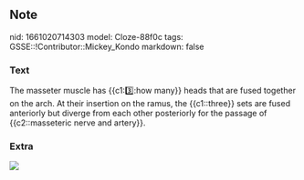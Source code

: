 ## Note
nid: 1661020714303
model: Cloze-88f0c
tags: GSSE::!Contributor::Mickey_Kondo
markdown: false

### Text
The masseter muscle has {{c1::three::how many}} heads that are fused together on the arch. At their insertion on the ramus, the {{c1::three}} sets are fused anteriorly but diverge from each other posteriorly for the passage of {{c2::masseteric nerve and artery}}.

### Extra
<img src="paste-39c9c3fee3d8b0fb88d5aa04bd9710a1412601a0.jpg">
